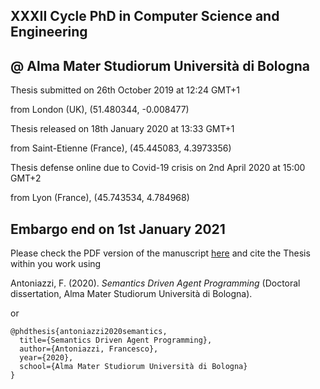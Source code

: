 ## XXXII Cycle PhD in Computer Science and Engineering
## @ Alma Mater Studiorum Università di Bologna

Thesis submitted on 26th October 2019 at 12:24 GMT+1

from London (UK), (51.480344, -0.008477)




Thesis released on 18th January 2020 at 13:33 GMT+1

from Saint-Etienne (France), (45.445083, 4.3973356)



Thesis defense online due to Covid-19 crisis on 2nd April 2020 at 15:00 GMT+2

from Lyon (France), (45.743534, 4.784968)



## Embargo end on 1st January 2021
Please check the PDF version of the manuscript [here](http://amsdottorato.unibo.it/9197/) and cite the Thesis within you work using

Antoniazzi, F. (2020). _Semantics Driven Agent Programming_ (Doctoral dissertation, Alma Mater Studiorum Università di Bologna).

or
```
@phdthesis{antoniazzi2020semantics,
  title={Semantics Driven Agent Programming},
  author={Antoniazzi, Francesco},
  year={2020},
  school={Alma Mater Studiorum Università di Bologna}
}
```